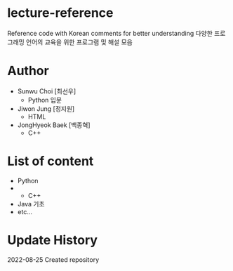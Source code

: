 # lecture-reference
Reference code with Korean comments for better understanding
다양한 프로그래밍 언어의 교육을 위한 프로그램 및 해설 모음

# Author
* Sunwu Choi [최선우]
  * Python 입문
* Jiwon Jung [정지원]
  * HTML
* JongHyeok Baek [백종혁]
  * C++

# List of content 
+ Python
+ + C++
+ Java 기초
+ etc...

# Update History
2022-08-25 Created repository
